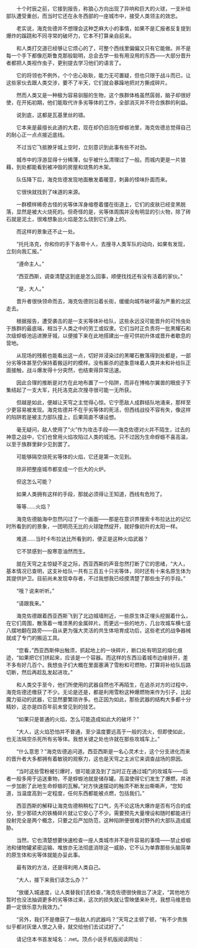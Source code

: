 　　十个时辰之前，它接到报告，称狼心方向出现了异响和巨大的火球，一支补给部队遭受重创，而当时它还在永冬西部的一座城市中，接受人类领主的效忠。

　　老实说，海克佐德并不想理会这种芝麻大小的事情，如果不是汇报者反复提到爆炸的蹊跷和不同寻常的破坏力，它本不打算亲自前来。

　　和人类打交道已经够让它烦心的了，可整个西线里偏偏又只有它能做。并不是每一个手下都像厄斯鲁克那般聪明，总会去学一些有用没用的东西——大部分晋升者都把人类视作虫子，更别提去学习他们的语言了。

　　它的将领也不例外，个个忠心耿耿，能力无可置疑，但也只限于战斗而已，让这些家伙去跟人类交涉，要不了半天，它们就会暴躁地把对方撕成碎片。

　　然而人类又是一种极为容易驯服的生物，这个族群体格虽然孱弱，脑子却很好使，在开拓初期，他们能取代许多劣等体的工作，全部消灭并不符合族群的利益。

　　说到底，这都是瓦基里丝的错。

　　它本来是最擅长此道的大君，现在却仍旧泡在蜉蝣池里，海克佐德总觉得自己的耐心正一点点接近底线。

　　不过当它飞抵獠牙城上空时，立刻意识到此事有些不对劲。

　　城市中的浮游显得十分稀薄，似乎被什么清理过了一般。而城内更是一片狼藉，到处都能看到被冲毁的房屋和烧焦的木架。

　　队伍降下后，海克佐德发现地面散发着暖意，刺鼻的怪味扑面而来。

　　它很快就找到了味道的来源。

　　一群模样稀奇古怪的劣等体浑身缩卷着僵在街道上，它们的皮肤已经变黑脱落，显然是被大火烧死的。但奇怪的是，劣等体周围并没有明显的引火物，除了砖石就是泥土，很难想象出火焰是怎么烧到它们身上的。

　　而这样的景象还不止一处。

　　“托托洛克，你和你的手下各带十人，去搜寻人类军队的动向，如果有发现，立刻向我汇报。”

　　“遵命主人。”

　　“西亚西斯，调查清楚这到底是怎么回事，顺便找找还有没有活着的家伙。”

　　“是，大人。”

　　晋升者很快领命而去，海克佐德则沿着长街，缓缓向城市破坏最为严重的北区走去。

　　根据报告，遭受袭击的是一支劣等体补给队，这些永远没可能晋升的可怜虫处于族群的最底端，相当于人类之中的劳工或奴隶。它们当时正负责将一批黑耀石和次级蜉蝣池运进獠牙城，以便接下来在此地搭建出一座可供初升体或晋升者歇息的营地。

　　从现场的残骸也能看出这一点，切好并浸染过的黑曜石散落得到处都是，一部分劣等体甚至仍保持着搬运时的模样。没有厮杀的迹象意味着人类并未和补给队正面接触，战斗爆发得十分突然，也结束得异常迅速。

　　因此合理的推断是对方在此地布置了一个陷阱，而非在博格尔翼兽的眼皮子下集结起了一支大军，托托洛克此次搜寻很可能一无所获。

　　但越是如此，便越让天穹之主觉得心惊。它宁愿敌人成群结队地涌来，那样至少更容易被发现。海克佐德并不在乎劣等体的死活，但西线战役不容有失，像这样的陷阱若是被主力部队撞上，后果简直不堪设想。

　　毫无疑问，敌人使用了“火”作为攻击手段——海克佐德对火并不陌生，过去的神意之战中，它们也曾用火焰攻陷过人类的城池。只不过因为生命蜉蝣不喜高温，以至于族群里鲜少见到罢了。

　　可能够隔空烧死劣等体的火焰，它还是第一次见到。

　　除非把整座城市都变成一个巨大的火炉。

　　但这怎么可能？

　　如果人类拥有这样的手段，那就必须得让王知道，西线有危险了。

　　等等……火焰？

　　海克佐德脑海中忽然闪过了一个画面——那是在意识界搜索卡布拉达比的记忆时所看到的的景象，一团明亮无比的火球陡然绽开，就好像初升的太阳一样。

　　难道……当时卡布拉达比所看到的，便正是这种火焰武器？

　　它不禁感到一股寒意油然而生。

　　就在天穹之主惊疑不定之际，西亚西斯的声音忽然打断了它的思绪，“大人，基本情况已查明，这支补给队一共有三百五十只劣等体，同时还有十来名原生体为其提供护卫。目前尚未发现幸存者，不过我想我已经摸清楚了那些虫子的手段。”

　　“哦？说来听听。”

　　“请跟我来。”

　　海克佐德跟着西亚西斯飞到了北边城墙附近，一些原生体正埋头挖掘着什么，在它们周围，散落着一堆漆黑的金属碎片。而更远一些的地方，几台攻城车横七竖八摆地翻在路旁——自从更为强大灵活的共生体培育成功后，这些老式的战争器械就成了专门的搬运工具。

　　“您看，”西亚西斯伸出触须，抓起地上的一块碎片，断口处有明显的熔化痕迹，“如果把它们拼起来，应该是一个容器。而这样的东西沿着城市边缘排开，差不多有好几百个。我想虫子们大概在里面塞满了雪粉和可燃物，打算将补给队后路切断，然后再趁乱发起进攻。”

　　和人类交手至今，他们所使用的武器自然也不再陌生，在追杀对方的过程中，海克佐德还缴获了不少。无论是还是，都是利用雪粉这种爆燃物来作为引子，比起魔力驱动的武器，它显然要繁琐许多。也正因为如此，那些武器的结构大多都十分精妙，这亦是四百年前未曾见到的技艺。

　　“如果只是普通的火焰，怎么可能造成如此大的破坏？”

　　“大人，这火焰恐怕并不普通，至少温度要远高于一般的流火，但即使如此，也无法隔空杀死所有劣等体。我想关键之处也许就在那些攻城车上。”

　　“什么意思？”海克佐德追问道。西亚西斯是一名心灵术士，这个分支进化而来的晋升者大多都拥有着敏锐的观察力，这也是天穹之主派它来调查战场的原因。

　　“当时这些雪粉被引爆时，很可能波及到了当时正在通过城门的攻城车——后者一般多用于运送重物，不是蜉蝣池就是储存罐。高温使得它们发生了爆燃，并进一步加剧了此地生命蜉蝣的瓦解。”对方快速摆动的触须不断发出嘶嘶声，“您知道，当温度高到一定程度，任何东西都能被点燃，包括我们。”

　　西亚西斯的解释让海克佐德稍稍松了口气，先不论这场大爆炸是否有巧合的成分，至少那硕大的铁桶碎片就让它安心了不少。需要预先大量埋设和随时都能进行投射完全是两个概念，只要之后严加防范，这种陷阱便很难对野外的大部队造成威胁。

　　当然，它也清楚想要快速检查一座人类城市并不是件容易的事情——禁止蜉蝣池和储物罐紧密运输、堆放亦无法彻底消除这一威胁，它不认为单靠那些头脑简单的原生体和劣等体就能办妥此事。

　　最有效的方法，还是得利用人类自己。

　　“大人，接下来我们该怎么办？”

　　“放缓入城速度，让人类替我们去检查，”海克佐德很快做出了决定，“其他地方暂时也没法抽调更多的劣等体过来，这次的损失就让雪映堡来补充，我想马维恩伯爵一定很乐意为我效力。”

　　“另外，我们不是缴获了一些敌人的武器吗？”天穹之主顿了顿，“有不少贵族似乎都对灰堡人恨之入骨，就交给他们去试试好了。”

　　请记住本书首发域名：.net。顶点小说手机版阅读网址：
